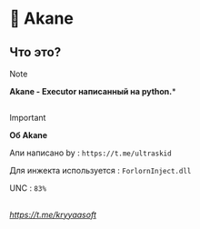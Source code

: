 # 💫 Akane
## Что это?
> [!NOTE]
> **Akane - Executor написанный на python.***

## 

> [!IMPORTANT]
> **Об Akane**
> 
> Апи написано by : `https://t.me/ultraskid`
> 
> Для инжекта используется : `ForlornInject.dll`
> 
> UNC : `83%`
> 

## 

*https://t.me/kryyaasoft*
